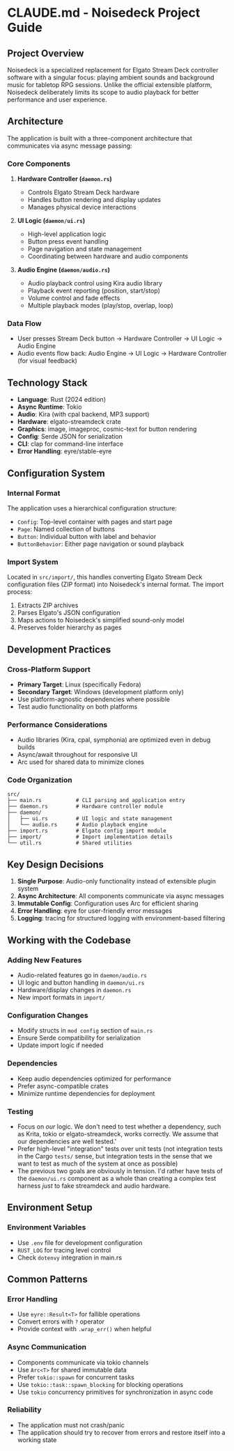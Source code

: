 # CLAUDE.md - Noisedeck Project Guide

## Project Overview

Noisedeck is a specialized replacement for Elgato Stream Deck controller software with a singular focus: playing ambient sounds and background music for tabletop RPG sessions. Unlike the official extensible platform, Noisedeck deliberately limits its scope to audio playback for better performance and user experience.

## Architecture

The application is built with a three-component architecture that communicates via async message passing:

### Core Components

1. **Hardware Controller (`daemon.rs`)**
   - Controls Elgato Stream Deck hardware
   - Handles button rendering and display updates
   - Manages physical device interactions

2. **UI Logic (`daemon/ui.rs`)**
   - High-level application logic
   - Button press event handling
   - Page navigation and state management
   - Coordinating between hardware and audio components

3. **Audio Engine (`daemon/audio.rs`)**
   - Audio playback control using Kira audio library
   - Playback event reporting (position, start/stop)
   - Volume control and fade effects
   - Multiple playback modes (play/stop, overlap, loop)

### Data Flow
- User presses Stream Deck button → Hardware Controller → UI Logic → Audio Engine
- Audio events flow back: Audio Engine → UI Logic → Hardware Controller (for visual feedback)

## Technology Stack

- **Language**: Rust (2024 edition)
- **Async Runtime**: Tokio
- **Audio**: Kira (with cpal backend, MP3 support)
- **Hardware**: elgato-streamdeck crate
- **Graphics**: image, imageproc, cosmic-text for button rendering
- **Config**: Serde JSON for serialization
- **CLI**: clap for command-line interface
- **Error Handling**: eyre/stable-eyre

## Configuration System

### Internal Format
The application uses a hierarchical configuration structure:
- `Config`: Top-level container with pages and start page
- `Page`: Named collection of buttons
- `Button`: Individual button with label and behavior
- `ButtonBehavior`: Either page navigation or sound playback

### Import System
Located in `src/import/`, this handles converting Elgato Stream Deck configuration files (ZIP format) into Noisedeck's internal format. The import process:
1. Extracts ZIP archives
2. Parses Elgato's JSON configuration
3. Maps actions to Noisedeck's simplified sound-only model
4. Preserves folder hierarchy as pages

## Development Practices

### Cross-Platform Support
- **Primary Target**: Linux (specifically Fedora)
- **Secondary Target**: Windows (development platform only)
- Use platform-agnostic dependencies where possible
- Test audio functionality on both platforms

### Performance Considerations
- Audio libraries (Kira, cpal, symphonia) are optimized even in debug builds
- Async/await throughout for responsive UI
- Arc<T> used for shared data to minimize clones

### Code Organization
```
src/
├── main.rs           # CLI parsing and application entry
├── daemon.rs         # Hardware controller module
├── daemon/
│   ├── ui.rs         # UI logic and state management
│   └── audio.rs      # Audio playback engine
├── import.rs         # Elgato config import module
├── import/           # Import implementation details
└── util.rs           # Shared utilities
```

## Key Design Decisions

1. **Single Purpose**: Audio-only functionality instead of extensible plugin system
2. **Async Architecture**: All components communicate via async messages
3. **Immutable Config**: Configuration uses Arc<T> for efficient sharing
4. **Error Handling**: eyre for user-friendly error messages
5. **Logging**: tracing for structured logging with environment-based filtering

## Working with the Codebase

### Adding New Features
- Audio-related features go in `daemon/audio.rs`
- UI logic and button handling in `daemon/ui.rs`
- Hardware/display changes in `daemon.rs`
- New import formats in `import/`

### Configuration Changes
- Modify structs in `mod config` section of `main.rs`
- Ensure Serde compatibility for serialization
- Update import logic if needed

### Dependencies
- Keep audio dependencies optimized for performance
- Prefer async-compatible crates
- Minimize runtime dependencies for deployment

### Testing
- Focus on _our_ logic. We don't need to test whether a dependency, such as Krita, tokio or elgato-streamdeck, works correctly. We assume that our dependencies are well tested.'
- Prefer high-level "integration" tests over unit tests (not integration tests in the Cargo `tests/` sense, but integration tests in the sense that we want to test as much of the system at once as possible)
- The previous two goals are obviously in tension. I'd rather have tests of the `daemon/ui.rs` component as a whole than creating a complex test harness _just_ to fake streamdeck and audio hardware.

## Environment Setup

### Environment Variables
- Use `.env` file for development configuration
- `RUST_LOG` for tracing level control
- Check `dotenvy` integration in main.rs

## Common Patterns

### Error Handling
- Use `eyre::Result<T>` for fallible operations
- Convert errors with `?` operator
- Provide context with `.wrap_err()` when helpful

### Async Communication
- Components communicate via tokio channels
- Use `Arc<T>` for shared immutable data
- Prefer `tokio::spawn` for concurrent tasks
- Use `tokio::task::spawn_blocking` for blocking operations
- Use `tokio` concurrency primitives for synchronization in async code

### Reliability
- The application must not crash/panic
- The application should try to recover from errors and restore itself into a working state

